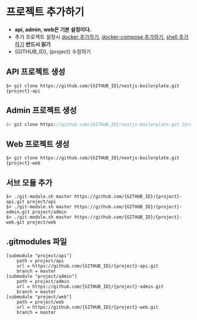 # 프로젝트 추가하기
* **api, admin, web은 기본 설정이다.**
* 추가 프로젝트 설정시 [docker 추가하기](add_docker.md), [docker-compose 추가하기](add_docker-compose.md), [shell 추가하기](add_shell.md) **반드시 읽기**
* {GITHUB_ID}, {project} 수정하기

## API 프로젝트 생성
```
$> git clone https://github.com/{GITHUB_ID}/nestjs-boilerplate.git {project}-api
```

## Admin 프로젝트 생성
```p
$> git clone https://github.com/{GITHUB_ID}/nextjs-boilerplate.git {project}-admin
```

## Web 프로젝트 생성
```
$> git clone https://github.com/{GITHUB_ID}/nextjs-boilerplate.git {project}-web
```

## 서브 모듈 추가
```
$> ./git-module.sh master https://github.com/{GITHUB_ID}/{project}-api.git project/api
$> ./git-module.sh master https://github.com/{GITHUB_ID}/{project}-admin.git project/admin
$> ./git-module.sh master https://github.com/{GITHUB_ID}/{project}-web.git project/web
```

## .gitmodules 파일
```
[submodule "project/api"]
	path = project/api
	url = https://github.com/{GITHUB_ID}/{project}-api.git
	branch = master
[submodule "project/admin"]
	path = project/admin
	url = https://github.com/{GITHUB_ID}/{project}-admin.git
	branch = master
[submodule "project/web"]
	path = project/web
	url = https://github.com/{GITHUB_ID}/{project}-web.git
	branch = master
```
